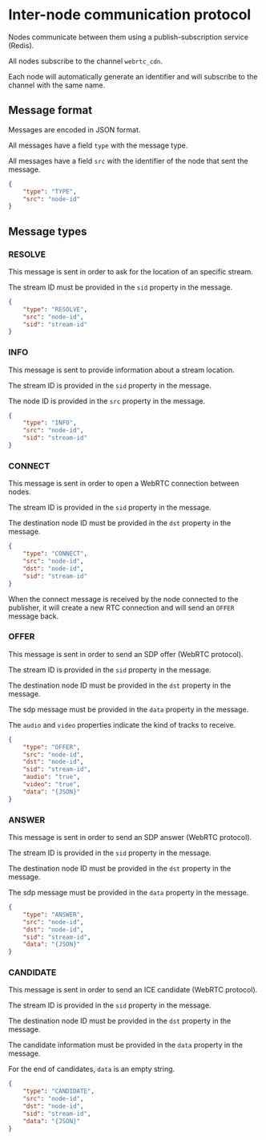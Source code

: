 # Inter-node communication protocol

Nodes communicate between them using a publish-subscription service (Redis).

All nodes subscribe to the channel `webrtc_cdn`.

Each node will automatically generate an identifier and will subscribe to the channel with the same name.

## Message format

Messages are encoded in JSON format.

All messages have a field `type` with the message type.

All messages have a field `src` with the identifier of the node that sent the message.

```json
{
    "type": "TYPE",
    "src": "node-id"
}
```

## Message types

### RESOLVE

This message is sent in order to ask for the location of an specific stream.

The stream ID must be provided in the `sid` property in the message.

```json
{
    "type": "RESOLVE",
    "src": "node-id",
    "sid": "stream-id"
}
```

### INFO

This message is sent to provide information about a stream location.

The stream ID is provided in the `sid` property in the message.

The node ID is provided in the `src` property in the message.

```json
{
    "type": "INFO",
    "src": "node-id",
    "sid": "stream-id"
}
```

### CONNECT

This message is sent in order to open a WebRTC connection between nodes.

The stream ID is provided in the `sid` property in the message.

The destination node ID must be provided in the `dst` property in the message.

```json
{
    "type": "CONNECT",
    "src": "node-id",
    "dst": "node-id",
    "sid": "stream-id"
}
```

When the connect message is received by the node connected to the publisher, it will create a new RTC connection and will send an `OFFER` message back.

### OFFER

This message is sent in order to send an SDP offer (WebRTC protocol).

The stream ID is provided in the `sid` property in the message.

The destination node ID must be provided in the `dst` property in the message.

The sdp message must be provided in the `data` property in the message.

The `audio` and `video` properties indicate the kind of tracks to receive.

```json
{
    "type": "OFFER",
    "src": "node-id",
    "dst": "node-id",
    "sid": "stream-id",
    "audio": "true",
    "video": "true",
    "data": "{JSON}"
}
```

### ANSWER

This message is sent in order to send an SDP answer (WebRTC protocol).

The stream ID is provided in the `sid` property in the message.

The destination node ID must be provided in the `dst` property in the message.

The sdp message must be provided in the `data` property in the message.

```json
{
    "type": "ANSWER",
    "src": "node-id",
    "dst": "node-id",
    "sid": "stream-id",
    "data": "{JSON}"
}
```

### CANDIDATE

This message is sent in order to send an ICE candidate (WebRTC protocol).

The stream ID is provided in the `sid` property in the message.

The destination node ID must be provided in the `dst` property in the message.

The candidate information must be provided in the `data` property in the message.

For the end of candidates, `data` is an empty string.

```json
{
    "type": "CANDIDATE",
    "src": "node-id",
    "dst": "node-id",
    "sid": "stream-id",
    "data": "{JSON}"
}
```
